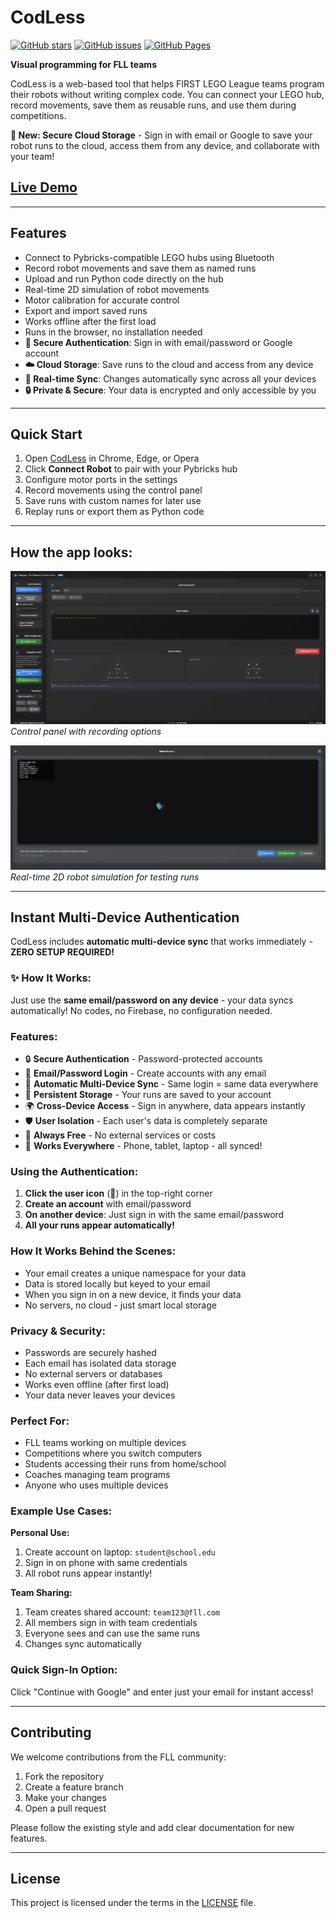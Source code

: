 # CodLess

[![GitHub stars](https://img.shields.io/github/stars/rani367/CodLess?style=social)](https://github.com/rani367/CodLess)
[![GitHub issues](https://img.shields.io/github/issues/rani367/CodLess)](https://github.com/rani367/CodLess/issues)
[![GitHub Pages](https://img.shields.io/badge/GitHub%20Pages-deployed-brightgreen)](https://rani367.github.io/CodLess/)

**Visual programming for FLL teams**

CodLess is a web-based tool that helps FIRST LEGO League teams program their robots without writing complex code. You can connect your LEGO hub, record movements, save them as reusable runs, and use them during competitions.

**🔐 New: Secure Cloud Storage** - Sign in with email or Google to save your robot runs to the cloud, access them from any device, and collaborate with your team!

## [Live Demo](https://rani367.github.io/CodLess/)

---

## Features

- Connect to Pybricks-compatible LEGO hubs using Bluetooth
- Record robot movements and save them as named runs
- Upload and run Python code directly on the hub
- Real-time 2D simulation of robot movements
- Motor calibration for accurate control
- Export and import saved runs
- Works offline after the first load
- Runs in the browser, no installation needed
- **🔐 Secure Authentication**: Sign in with email/password or Google account
- **☁️ Cloud Storage**: Save runs to the cloud and access from any device
- **🔄 Real-time Sync**: Changes automatically sync across all your devices
- **🔒 Private & Secure**: Your data is encrypted and only accessible by you

---

## Quick Start

1. Open [CodLess](https://rani367.github.io/CodLess/) in Chrome, Edge, or Opera
2. Click **Connect Robot** to pair with your Pybricks hub
3. Configure motor ports in the settings
4. Record movements using the control panel
5. Save runs with custom names for later use
6. Replay runs or export them as Python code

---

## How the app looks:

![Main Interface](screenshots/main-interface.png)  
*Control panel with recording options*

![2D Simulation](screenshots/robot-simulator.png)  
*Real-time 2D robot simulation for testing runs*

---

## Instant Multi-Device Authentication

CodLess includes **automatic multi-device sync** that works immediately - **ZERO SETUP REQUIRED!**

### ✨ How It Works:
Just use the **same email/password on any device** - your data syncs automatically!
No codes, no Firebase, no configuration needed.

### Features:
- 🔒 **Secure Authentication** - Password-protected accounts
- 📧 **Email/Password Login** - Create accounts with any email
- 🔄 **Automatic Multi-Device Sync** - Same login = same data everywhere
- 💾 **Persistent Storage** - Your runs are saved to your account
- 🌍 **Cross-Device Access** - Sign in anywhere, data appears instantly
- 🛡️ **User Isolation** - Each user's data is completely separate
- 🚀 **Always Free** - No external services or costs
- 📱 **Works Everywhere** - Phone, tablet, laptop - all synced!

### Using the Authentication:
1. **Click the user icon** (👤) in the top-right corner
2. **Create an account** with email/password
3. **On another device**: Just sign in with the same email/password
4. **All your runs appear automatically!**

### How It Works Behind the Scenes:
- Your email creates a unique namespace for your data
- Data is stored locally but keyed to your email
- When you sign in on a new device, it finds your data
- No servers, no cloud - just smart local storage

### Privacy & Security:
- Passwords are securely hashed
- Each email has isolated data storage
- No external servers or databases
- Works even offline (after first load)
- Your data never leaves your devices

### Perfect For:
- FLL teams working on multiple devices
- Competitions where you switch computers
- Students accessing their runs from home/school
- Coaches managing team programs
- Anyone who uses multiple devices

### Example Use Cases:

**Personal Use:**
1. Create account on laptop: `student@school.edu`
2. Sign in on phone with same credentials
3. All robot runs appear instantly!

**Team Sharing:**
1. Team creates shared account: `team123@fll.com`
2. All members sign in with team credentials
3. Everyone sees and can use the same runs
4. Changes sync automatically

### Quick Sign-In Option:
Click "Continue with Google" and enter just your email for instant access!

---

## Contributing

We welcome contributions from the FLL community:

1. Fork the repository
2. Create a feature branch
3. Make your changes
4. Open a pull request

Please follow the existing style and add clear documentation for new features.

---

## License

This project is licensed under the terms in the [LICENSE](LICENSE) file.
